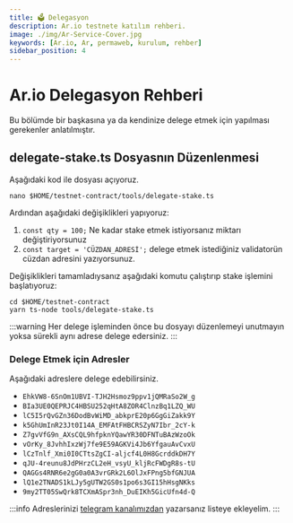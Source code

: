 ```yaml
---
title: 🗳️ Delegasyon
description: Ar.io testnete katılım rehberi.
image: ./img/Ar-Service-Cover.jpg
keywords: [Ar.io, Ar, permaweb, kurulum, rehber]
sidebar_position: 4
---
```


# Ar.io Delegasyon Rehberi

Bu bölümde bir başkasına ya da kendinize delege etmek için yapılması gerekenler anlatılmıştır.

## delegate-stake.ts Dosyasnın Düzenlenmesi

Aşağıdaki kod ile dosyası açıyoruz.
```shell
nano $HOME/testnet-contract/tools/delegate-stake.ts
```

Ardından aşağıdaki değişiklikleri yapıyoruz:
1. `const qty = 100;` Ne kadar stake etmek istiyorsanız miktarı değiştiriyorsunuz
2. `const target = 'CÜZDAN_ADRESİ';` delege etmek istediğiniz validatorün cüzdan adresini yazıyorsunuz.

Değişiklikleri tamamladıysanız aşağıdaki komutu çalıştırıp stake işlemini başlatıyoruz:
```shell
cd $HOME/testnet-contract
yarn ts-node tools/delegate-stake.ts
```

:::warning
Her delege işleminden önce bu dosyayı düzenlemeyi unutmayın yoksa sürekli aynı adrese delege edersiniz.
:::

### Delege Etmek için Adresler

Aşağıdaki adreslere delege edebilirsiniz.

* `EhkVW8-6SnOm1UBVI-TJH2Hsmoz9ppv1jQMRaSo2W_g`
* `BIa3UE0QEPRJC4HBSU252qHtA8ZOR4ClnzBq1LZQ_WU`
* `lC5I5rQvGZn36DodBvWiMD_abkprE20p6GgGiZakk9Y`
* `k5GhUmInR23Jt0I14A_EMFAtFHBCRSZyN7Ibr_2cY-k`
* `Z7gvVfG9n_AXsCQL9hfpknYQawYR30DFNTuBAzWzoOk`
* `vOrKy_8JvhhIxzWj7fe9E59AGKVi4Jb6YfgauAvCvxU`
* `lCzTnlf_Xmi0I0CTtsZgCI-aljcf4L0H8GcrddkDH7Y`
* `qJU-4reunu8JdPHrzCL2eH_vsyU_kljRcFWDgR8s-tU`
* `QAGGs4RNR6e2gG0a0A3vrGRk2L6OlJxFPng5bfGNJUA`
* `lQ1e2TNADS1kLJy5gUTW2GS0s1po6s3GI15hHsgNKks`
* `9my2TT05SwQrk8TCXmASpr3nh_DuEIKh5GicUfn4d-Q`

:::info
Adreslerinizi [telegram kanalımızdan](https://t.me/AnatolianTeam) yazarsanız listeye ekleyelim.
:::

